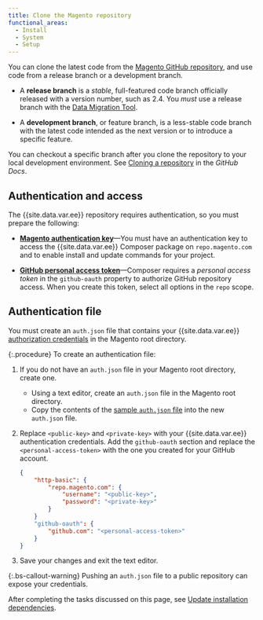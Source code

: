 ```yaml
---
title: Clone the Magento repository
functional_areas:
  - Install
  - System
  - Setup
---
```


You can clone the latest code from the [Magento GitHub repository][gh-repo], and use code from a release branch or a development branch.

-  A **release branch** is a _stable_, full-featured code branch officially released with a version number, such as 2.4. You _must_ use a release branch with the [Data Migration Tool][].

-  A **development branch**, or feature branch, is a less-stable code branch with the latest code intended as the next version or to introduce a specific feature.

You can checkout a specific branch after you clone the repository to your local development environment. See [Cloning a repository][gh-clone] in the _GitHub Docs_.

## Authentication and access

The {{site.data.var.ee}} repository requires authentication, so you must prepare the following:

-  **[Magento authentication key][]**—You must have an authentication key to access the {{site.data.var.ee}} Composer package on `repo.magento.com` and to enable install and update commands for your project.

-  **[GitHub personal access token][gh-token]**—Composer requires a _personal access token_ in the `github-oauth` property to authorize GitHub repository access. When you create this token, select all options in the `repo` scope.

## Authentication file

You must create an `auth.json` file that contains your {{site.data.var.ee}} [authorization credentials][] in the Magento root directory.

{:.procedure}
To create an authentication file:

1. If you do not have an `auth.json` file in your Magento root directory, create one.

   -  Using a text editor, create an `auth.json` file in the Magento root directory.
   -  Copy the contents of the [sample `auth.json` file][sample] into the new `auth.json` file.

1. Replace `<public-key>` and `<private-key>` with your {{site.data.var.ee}} authentication credentials. Add the `github-oauth` section and replace the `<personal-access-token>` with the one you created for your GitHub account.

   ```json
   {
       "http-basic": {
           "repo.magento.com": {
               "username": "<public-key>",
               "password": "<private-key>"
           }
       }
       "github-oauth": {
           "github.com": "<personal-access-token>"
       }
   }
   ```

1. Save your changes and exit the text editor.

{:.bs-callout-warning}
Pushing an `auth.json` file to a public repository can expose your credentials.

After completing the tasks discussed on this page, see [Update installation dependencies][].

<!-- LINK DEFINITIONS -->
[authorization credentials]: {{page.baseurl}}/install-gde/prereq/connect-auth.html
[Data Migration Tool]: {{page.baseurl}}/migration/bk-migration-guide.html
[gh-clone]: https://help.github.com/articles/cloning-a-repository-from-github/
[gh-repo]: https://github.com/magento/magento2
[gh-token]: https://help.github.com/articles/creating-a-personal-access-token-for-the-command-line/
[Magento authentication key]: {{page.baseurl}}/install-gde/prereq/connect-auth.html
[sample]: https://github.com/magento/magento2/blob/2.4-develop/auth.json.sample
[Update installation dependencies]: {{page.baseurl}}/install-gde/install/prepare-install.html
